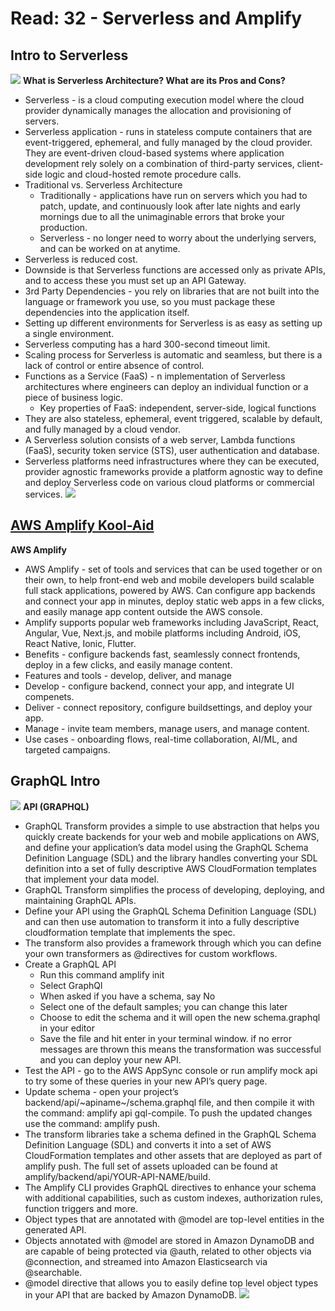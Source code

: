 # Read: 32 - Serverless and Amplify

## Intro to Serverless
![](https://memegenerator.net/img/instances/81544849/ill-call-it-serverless.jpg)
**What is Serverless Architecture? What are its Pros and Cons?**
  * Serverless - is a cloud computing execution model where the cloud provider dynamically manages the allocation and provisioning of servers. 
  * Serverless application - runs in stateless compute containers that are event-triggered, ephemeral, and fully managed by the cloud provider. They are event-driven cloud-based systems where application development rely solely on a combination of third-party services, client-side logic and cloud-hosted remote procedure calls.
  * Traditional vs. Serverless Architecture
    - Traditionally - applications have run on servers which you had to patch, update, and continuously look after late nights and early mornings due to all the unimaginable errors that broke your production. 
    - Serverless - no longer need to worry about the underlying servers, and can be worked on at anytime. 
  * Serverless is reduced cost.
  * Downside is that Serverless functions are accessed only as private APIs, and to access these you must set up an API Gateway.
  * 3rd Party Dependencies - you rely on libraries that are not built into the language or framework you use, so you must package these dependencies into the application itself.
  * Setting up different environments for Serverless is as easy as setting up a single environment. 
  * Serverless computing has a hard 300-second timeout limit.
  * Scaling process for Serverless is automatic and seamless, but there is a lack of control or entire absence of control. 
  * Functions as a Service (FaaS) - n implementation of Serverless architectures where engineers can deploy an individual function or a piece of business logic. 
    - Key properties of FaaS: independent, server-side, logical functions
  * They are also stateless, ephemeral, event triggered, scalable by default, and fully managed by a cloud vendor.
  * A Serverless solution consists of a web server, Lambda functions (FaaS), security token service (STS), user authentication and database.
  * Serverless platforms need infrastructures where they can be executed, provider agnostic frameworks provide a platform agnostic way to define and deploy Serverless code on various cloud platforms or commercial services.
![](https://www.meme-arsenal.com/memes/d010b2f6b46879186c860e0e1703055a.jpg)
## [AWS Amplify Kool-Aid](https://aws.amazon.com/amplify/)
**AWS Amplify**
  * AWS Amplify - set of tools and services that can be used together or on their own, to help front-end web and mobile developers build scalable full stack applications, powered by AWS. Can configure app backends and connect your app in minutes, deploy static web apps in a few clicks, and easily manage app content outside the AWS console.
  * Amplify supports popular web frameworks including JavaScript, React, Angular, Vue, Next.js, and mobile platforms including Android, iOS, React Native, Ionic, Flutter.
  * Benefits - configure backends fast, seamlessly connect frontends, deploy in a few clicks, and easily manage content.
  * Features and tools - develop, deliver, and manage
  * Develop - configure backend, connect your app, and integrate UI compenets.
  * Deliver - connect repository, configure buildsettings, and deploy your app.
  * Manage - invite team members, manage users, and manage content.
  * Use cases - onboarding flows, real-time collaboration, AI/ML, and targeted campaigns. 

## GraphQL Intro
![](https://media.makeameme.org/created/graphql.jpg)
**API (GRAPHQL)**
  * GraphQL Transform provides a simple to use abstraction that helps you quickly create backends for your web and mobile applications on AWS, and define your application’s data model using the GraphQL Schema Definition Language (SDL) and the library handles converting your SDL definition into a set of fully descriptive AWS CloudFormation templates that implement your data model.
  * GraphQL Transform simplifies the process of developing, deploying, and maintaining GraphQL APIs. 
  * Define your API using the GraphQL Schema Definition Language (SDL) and can then use automation to transform it into a fully descriptive cloudformation template that implements the spec. 
  * The transform also provides a framework through which you can define your own transformers as @directives for custom workflows.
  * Create a GraphQL API
    - Run this command amplify init
    - Select GraphQl
    - When asked if you have a schema, say No
    - Select one of the default samples; you can change this later
    - Choose to edit the schema and it will open the new schema.graphql in your editor
    - Save the file and hit enter in your terminal window. if no error messages are thrown this means the transformation was successful and you can deploy your new API.
  * Test the API - go to the AWS AppSync console or run amplify mock api to try some of these queries in your new API’s query page.
  * Update schema - open your project’s backend/api/~apiname~/schema.graphql file, and then compile it with the command: amplify api gql-compile. To push the updated changes use the command: amplify push.
  * The transform libraries take a schema defined in the GraphQL Schema Definition Language (SDL) and converts it into a set of AWS CloudFormation templates and other assets that are deployed as part of amplify push. The full set of assets uploaded can be found at amplify/backend/api/YOUR-API-NAME/build.
  * The Amplify CLI provides GraphQL directives to enhance your schema with additional capabilities, such as custom indexes, authorization rules, function triggers and more.
  * Object types that are annotated with @model are top-level entities in the generated API. 
  * Objects annotated with @model are stored in Amazon DynamoDB and are capable of being protected via @auth, related to other objects via @connection, and streamed into Amazon Elasticsearch via @searchable.
  * @model directive that allows you to easily define top level object types in your API that are backed by Amazon DynamoDB.
  ![](https://graphql-api.com/images/rest-copying-graphql-meme.jpg)